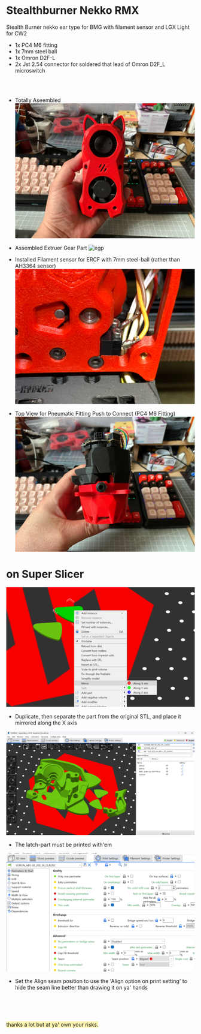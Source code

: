 # Stealthburner Nekko RMX
Stealth Burner nekko ear type for BMG with filament sensor and LGX Light for CW2

- 1x PC4 M6 fitting
- 1x 7mm steel ball
- 1x Omron D2F-L
- 2x Jst 2.54 connector for soldered that lead of Omron D2F_L microswitch

</br></br>
- Totally Aseembled
![afterassembled](https://github.com/ZISQO/Stealthburner_nekko-LGXlite_BMG-CW2/blob/main/image/3.jpg)

- Assembled Extruer Gear Part
![egp](https://github.com/ZISQO/Stealthburner_nekko-LGXlite_BMG-CW2/blob/main/image/1.png)


- Installed Filament sensor for ERCF with 7mm steel-ball (rather than AH3364 sensor)
![steel](https://github.com/ZISQO/Stealthburner_nekko-LGXlite_BMG-CW2/blob/main/image/2.jpg)


- Top View for Pneumatic Fitting Push to Connect (PC4 M6 Fitting)
![top](https://github.com/ZISQO/Stealthburner_nekko-LGXlite_BMG-CW2/blob/main/image/4.jpg)




# on Super Slicer
![ssa](https://github.com/ZISQO/Stealthburner_nekko-LGXlite_BMG-CW2/blob/main/image/a.png)
- Duplicate, then separate the part from the original STL, and place it mirrored along the X axis


![ssa](https://github.com/ZISQO/Stealthburner_nekko-LGXlite_BMG-CW2/blob/main/image/b.png)
- The latch-part must be printed with'em


![ssa](https://github.com/ZISQO/Stealthburner_nekko-LGXlite_BMG-CW2/blob/main/image/c.png)
- Set the Align seam position to use the 'Align option on print setting' to hide the seam line better than drawing it on ya' hands



</br></br></br></br>
<span style='background-color: #fff5b1'>thanks a lot but at ya' own your risks.</span>
